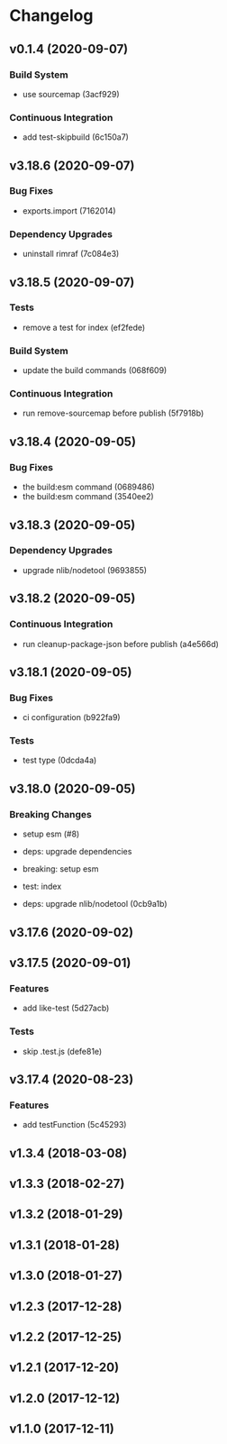 # Changelog

## v0.1.4 (2020-09-07)

### Build System

- use sourcemap (3acf929)

### Continuous Integration

- add test-skipbuild (6c150a7)


## v3.18.6 (2020-09-07)

### Bug Fixes

- exports.import (7162014)

### Dependency Upgrades

- uninstall rimraf (7c084e3)


## v3.18.5 (2020-09-07)

### Tests

- remove a test for index (ef2fede)

### Build System

- update the build commands (068f609)

### Continuous Integration

- run remove-sourcemap before publish (5f7918b)


## v3.18.4 (2020-09-05)

### Bug Fixes

- the build:esm command (0689486)
- the build:esm command (3540ee2)


## v3.18.3 (2020-09-05)

### Dependency Upgrades

- upgrade nlib/nodetool (9693855)


## v3.18.2 (2020-09-05)

### Continuous Integration

- run cleanup-package-json before publish (a4e566d)


## v3.18.1 (2020-09-05)

### Bug Fixes

- ci configuration (b922fa9)

### Tests

- test type (0dcda4a)


## v3.18.0 (2020-09-05)

### Breaking Changes

- setup esm (#8)

* deps: upgrade dependencies

* breaking: setup esm

* test: index

* deps: upgrade nlib/nodetool (0cb9a1b)


## v3.17.6 (2020-09-02)


## v3.17.5 (2020-09-01)

### Features

- add like-test (5d27acb)

### Tests

- skip .test.js (defe81e)


## v3.17.4 (2020-08-23)

### Features

- add testFunction (5c45293)


## v1.3.4 (2018-03-08)


## v1.3.3 (2018-02-27)


## v1.3.2 (2018-01-29)


## v1.3.1 (2018-01-28)


## v1.3.0 (2018-01-27)


## v1.2.3 (2017-12-28)


## v1.2.2 (2017-12-25)


## v1.2.1 (2017-12-20)


## v1.2.0 (2017-12-12)


## v1.1.0 (2017-12-11)


